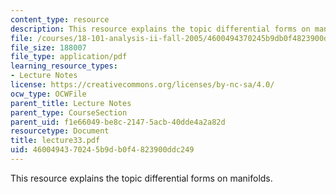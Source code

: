 ```yaml
---
content_type: resource
description: This resource explains the topic differential forms on manifolds.
file: /courses/18-101-analysis-ii-fall-2005/4600494370245b9db0f4823900ddc249_lecture33.pdf
file_size: 188007
file_type: application/pdf
learning_resource_types:
- Lecture Notes
license: https://creativecommons.org/licenses/by-nc-sa/4.0/
ocw_type: OCWFile
parent_title: Lecture Notes
parent_type: CourseSection
parent_uid: f1e66049-be8c-2147-5acb-40dde4a2a82d
resourcetype: Document
title: lecture33.pdf
uid: 46004943-7024-5b9d-b0f4-823900ddc249
---
```

This resource explains the topic differential forms on manifolds.